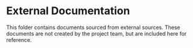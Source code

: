 # External Documentation

This folder contains documents sourced from external sources. These documents are not created by the project team, but are included here for reference.